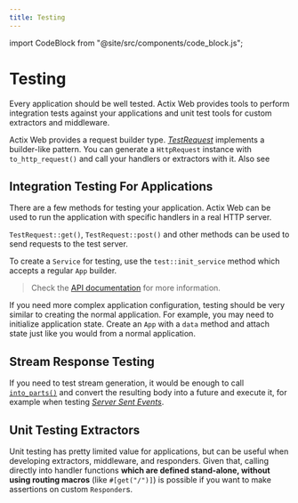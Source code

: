 ```yaml
---
title: Testing
---
```


import CodeBlock from "@site/src/components/code_block.js";

# Testing

Every application should be well tested. Actix Web provides tools to perform integration tests against your applications and unit test tools for custom extractors and middleware.

Actix Web provides a request builder type. [_TestRequest_][testrequest] implements a builder-like pattern. You can generate a `HttpRequest` instance with `to_http_request()` and call your handlers or extractors with it. Also see

## Integration Testing For Applications

There are a few methods for testing your application. Actix Web can be used to run the application with specific handlers in a real HTTP server.

`TestRequest::get()`, `TestRequest::post()` and other methods can be used to send requests to the test server.

To create a `Service` for testing, use the `test::init_service` method which accepts a regular `App` builder.

> Check the [API documentation][actixdocs] for more information.

<CodeBlock example="testing" file="integration_one.rs" section="integration-one" />

If you need more complex application configuration, testing should be very similar to creating the normal application. For example, you may need to initialize application state. Create an `App` with a `data` method and attach state just like you would from a normal application.

<CodeBlock example="testing" file="integration_two.rs" section="integration-two" />

## Stream Response Testing

If you need to test stream generation, it would be enough to call [`into_parts()`][resintoparts] and convert the resulting body into a future and execute it, for example when testing [_Server Sent Events_][serversentevents].

<CodeBlock example="testing" file="stream_response.rs" section="stream-response" />

## Unit Testing Extractors

Unit testing has pretty limited value for applications, but can be useful when developing extractors, middleware, and responders. Given that, calling directly into handler functions **which are defined stand-alone, without using routing macros** (like `#[get("/")]`) is possible if you want to make assertions on custom `Responder`s.

<CodeBlock example="testing" file="main.rs" section="unit-tests" />

[serversentevents]: https://developer.mozilla.org/en-US/docs/Web/API/Server-sent_events/Using_server-sent_events
[resintoparts]: https://docs.rs/actix-web/4/actix_web/struct.HttpResponse.html#method.into_parts
[actixdocs]: https://docs.rs/actix-web/4/actix_web/test/index.html
[testrequest]: https://docs.rs/actix-web/4/actix_web/test/struct.TestRequest.html
